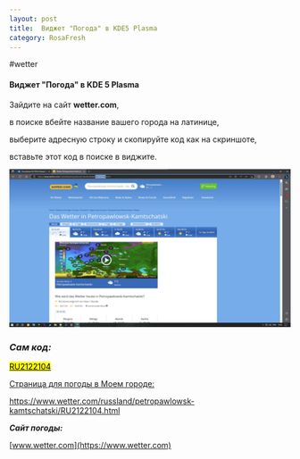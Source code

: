 ```yaml
---
layout: post
title:  Виджет "Погода" в KDE5 Plasma
category: RosaFresh
---
```


#wetter

#### Виджет "Погода" в KDE 5 Plasma

Зайдите на сайт **wetter.com**,

в поиске вбейте название вашего города на латинице,
 
выберите адресную строку и скопируйте код как на скриншоте,
  
вставьте этот код в поиске в виджите.

![](/img/files/wateer.com.jpg)
### ***Сам код:***

<mark><u>RU2122104</u></mark>

<u>Страница для погоды в Моем городе:</u>

https://www.wetter.com/russland/petropawlowsk-kamtschatski/RU2122104.html

***Сайт погоды:***

[www.wetter.com](https://www.wetter.com)

